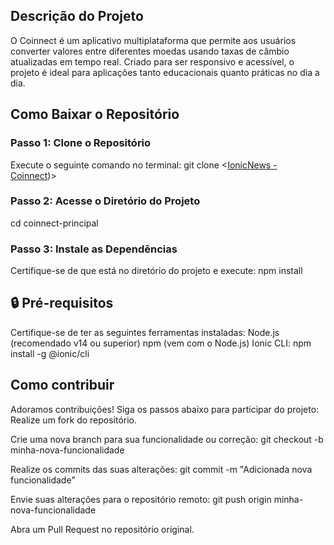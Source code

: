 ##  Descrição do Projeto
O Coinnect é um aplicativo multiplataforma que permite aos usuários converter valores entre diferentes moedas usando taxas de câmbio atualizadas em tempo real. Criado para ser responsivo e acessível, o projeto é ideal para aplicações tanto educacionais quanto práticas no dia a dia.

##  Como Baixar o Repositório
### Passo 1: Clone o Repositório
Execute o seguinte comando no terminal:
git clone <[IonicNews - Coinnect](https://github.com/PedroHTLeal/IonicNews.git))>

### Passo 2: Acesse o Diretório do Projeto
cd coinnect-principal

### Passo 3: Instale as Dependências
Certifique-se de que está no diretório do projeto e execute:
npm install

## 🔒 Pré-requisitos
Certifique-se de ter as seguintes ferramentas instaladas:
Node.js (recomendado v14 ou superior)
npm (vem com o Node.js)
Ionic CLI:
npm install -g @ionic/cli

## Como contribuir 
Adoramos contribuições! Siga os passos abaixo para participar do projeto:
Realize um fork do repositório.

Crie uma nova branch para sua funcionalidade ou correção:
git checkout -b minha-nova-funcionalidade

Realize os commits das suas alterações:
git commit -m "Adicionada nova funcionalidade"

Envie suas alterações para o repositório remoto:
git push origin minha-nova-funcionalidade

Abra um Pull Request no repositório original.



   
